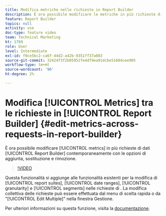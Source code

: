 ```yaml
---
title: Modifica metriche nelle richieste in Report Builder
description: È ora possibile modificare le metriche in più richieste di dati di Report Builder alla volta con le opzioni di aggiunta, sostituzione e rimozione.
feature: Report Builder
topics: null
activity: use
doc-type: feature video
team: Technical Marketing
kt: 1769
role: User
level: Intermediate
exl-id: f0ce5bc2-ca6f-44d2-a42b-9351ff37a083
source-git-commit: 32424f3f2b05952fe4df9ea91dcbe51684cee905
workflow-type: tm+mt
source-wordcount: '96'
ht-degree: 2%

---
```


# Modifica [!UICONTROL Metrics] tra le richieste in [!UICONTROL Report Builder] {#edit-metrics-across-requests-in-report-builder}

È ora possibile modificare [!UICONTROL metrics] in più richieste di dati [!UICONTROL Report Builder] contemporaneamente con le opzioni di aggiunta, sostituzione e rimozione.

>[!VIDEO](https://video.tv.adobe.com/v/23547/?quality=12)

Questa funzionalità si aggiunge alle funzionalità esistenti per la modifica di [!UICONTROL report suites], [!UICONTROL date ranges], [!UICONTROL granularity] e [!UICONTROL segments] nelle richieste di . La modifica collettiva delle richieste può essere effettuata dal menu di scelta rapida o da &quot;[!UICONTROL Edit Multiple]&quot; nella finestra Gestione.

Per ulteriori informazioni su questa funzione, visita la [documentazione](https://marketing.adobe.com/resources/help/en_US/arb/edit_multiple_metrics.html).
